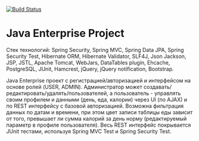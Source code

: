 [![Build Status](https://travis-ci.org/redandspring/topjava.png?branch=master)]()

Java Enterprise Project 
===============================
Стек технологий: Spring Security, Spring MVC, Spring Data JPA, Spring Security Test, Hibernate ORM, Hibernate Validator, SLF4J, Json Jackson, JSP, JSTL, Apache Tomcat, WebJars, DataTables plugin, Ehcache, PostgreSQL, JUnit, Hamcrest, jQuery, jQuery notification, Bootstrap.

Java Enterprise проект с регистрацией/авторизацией и интерфейсом на основе ролей (USER, ADMIN). Администратор может создавать/редактировать/удалять/пользователей, а пользователь - управлять своим профилем и данными (день, еда, калории) через UI (по AJAX) и по REST интерфейсу с базовой авторизацией. Возможна фильтрация данных по датам и времени, при этом цвет записи таблицы еды зависит от того, превышает ли сумма калорий за день норму (редактируемый параметр в профиле пользователя). Весь REST интерфейс покрывается JUnit тестами, используя Spring MVC Test и Spring Security Test.

